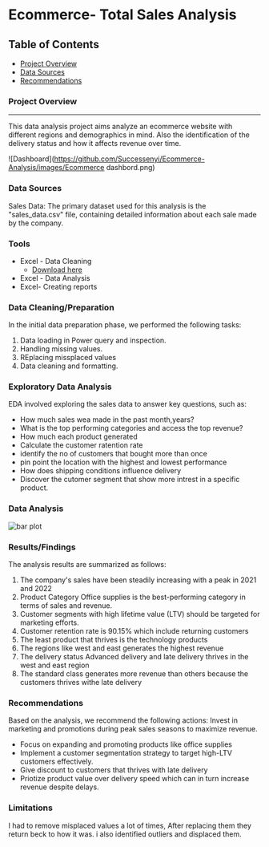 # Ecommerce- Total Sales Analysis


## Table of Contents

- [Project Overview](#project-overview)
- [Data Sources](#data-sources)
- [Recommendations](#recommendations)

### Project Overview
---

This data analysis project aims analyze an ecommerce website with different regions and demographics in mind. Also the identification of the delivery status and how it affects revenue over time.

![Dashboard](https://github.com/Successenyi/Ecommerce-Analysis/images/Ecommerce dashbord.png)


### Data Sources

Sales Data: The primary dataset used for this analysis is the "sales_data.csv" file, containing detailed information about each sale made by the company.

### Tools

- Excel - Data Cleaning
  - [Download here](https://microsoft.com)
- Excel - Data Analysis
- Excel- Creating reports


### Data Cleaning/Preparation

In the initial data preparation phase, we performed the following tasks:
1. Data loading in Power query and inspection.
2. Handling missing values.
3. REplacing missplaced values
4. Data cleaning and formatting.

### Exploratory Data Analysis

EDA involved exploring the sales data to answer key questions, such as:

- How much sales wea made in the past month,years?
- What is the top performing categories and access the top revenue?
- How much each product generated
- Calculate the customer ratention rate
- identify the no of customers that bought more than once
- pin point the location with the highest and lowest performance
- How does shipping conditions influence delivery
- Discover the cutomer segment that show more intrest in a specific product.
 
### Data Analysis
![bar plot](https://github.com/Irene-arch/Documenting_Example/assets/56026296/5ebedeb8-65e4-4f09-a2a5-0699119f5ff7)

### Results/Findings

The analysis results are summarized as follows:
1. The company's sales have been steadily increasing with a peak in 2021 and 2022
2. Product Category Office supplies is the best-performing category in terms of sales and revenue.
3. Customer segments with high lifetime value (LTV) should be targeted for marketing efforts.
4. Customer retention rate is 90.15% which include returning customers
5. The least product that thrives is the technology products
6. The regions like west and east generates the highest revenue
7. The delivery status Advanced delivery and late delivery thrives in the west and east region
8. The standard class generates more revenue than others because the customers thrives withe late delivery

### Recommendations

Based on the analysis, we recommend the following actions: Invest in marketing and promotions during peak sales seasons to maximize revenue.
- Focus on expanding and promoting products like office supplies
- Implement a customer segmentation strategy to target high-LTV customers effectively.
- Give discount to customers that thrives with late delivery
- Priotize product value over delivery speed which can in turn increase revenue despite delays.

### Limitations

I had to remove misplaced values a lot of times, After replacing them they return beck to how it was. i also identified outliers and displaced them.
